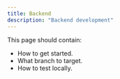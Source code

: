 ```yaml
---
title: Backend
description: "Backend development"
---
```


This page should contain:

- How to get started.
- What branch to target.
- How to test locally.
